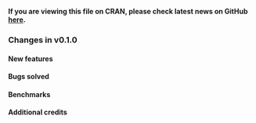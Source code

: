 
**If you are viewing this file on CRAN, please check latest news on GitHub [here](https://github.com/fstpackage/fsttable/blob/develop/NEWS.md).**

### Changes in v0.1.0

#### New features

#### Bugs solved

#### Benchmarks

#### Additional credits
